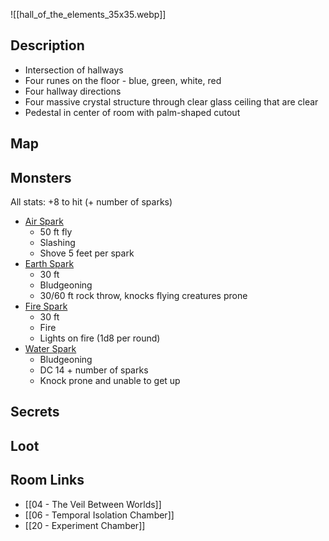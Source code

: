 ![[hall_of_the_elements_35x35.webp]]
## Description

* Intersection of hallways
* Four runes on the floor - blue, green, white, red
* Four hallway directions
* Four massive crystal structure through clear glass ceiling that are clear
* Pedestal in center of room with palm-shaped cutout

## Map

## Monsters

All stats: +8 to hit (+ number of sparks)

* [Air Spark](https://www.dndbeyond.com/monsters/4485765-air-spark)
	* 50 ft fly
	* Slashing
	* Shove 5 feet per spark
* [Earth Spark](https://www.dndbeyond.com/monsters/4485830-earth-spark)
	* 30 ft
	* Bludgeoning
	* 30/60 ft rock throw, knocks flying creatures prone
* [Fire Spark](https://www.dndbeyond.com/monsters/4485839-fire-spark)
	* 30 ft
	* Fire
	* Lights on fire (1d8 per round)
* [Water Spark](https://www.dndbeyond.com/monsters/4486042-water-spark)
	* Bludgeoning
	* DC 14 + number of sparks
	* Knock prone and unable to get up
## Secrets

## Loot

## Room Links

*  [[04 - The Veil Between Worlds]]
*  [[06 - Temporal Isolation Chamber]]
*  [[20 - Experiment Chamber]]